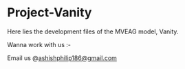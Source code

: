 # Project-Vanity
Here lies the development files of the MVEAG model, Vanity.

Wanna work with us :-

Email us @ashishphilip186@gmail.com
